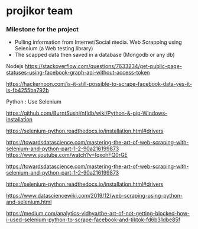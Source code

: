# projikor team
### Milestone for the project
 -  Pulling information from Internet/Social media. Web Scrapping using Selenium (a Web testing library)
 - The scapped data then saved in a database (Mongodb or any db)
 
Nodejs
https://stackoverflow.com/questions/7633234/get-public-page-statuses-using-facebook-graph-api-without-access-token


https://hackernoon.com/is-it-still-possible-to-scrape-facebook-data-yes-it-is-fb4255ba792b

Python : Use Selenium

https://github.com/BurntSushi/nfldb/wiki/Python-&-pip-Windows-installation


https://selenium-python.readthedocs.io/installation.html#drivers

https://towardsdatascience.com/mastering-the-art-of-web-scraping-with-selenium-and-python-part-1-2-90a216199873   
https://www.youtube.com/watch?v=IqxohFQ0rGE

https://towardsdatascience.com/mastering-the-art-of-web-scraping-with-selenium-and-python-part-1-2-90a216199873

https://selenium-python.readthedocs.io/installation.html#drivers   

https://www.datasciencewiki.com/2019/12/web-scraping-using-python-and-selenium.html 

https://medium.com/analytics-vidhya/the-art-of-not-getting-blocked-how-i-used-selenium-python-to-scrape-facebook-and-tiktok-fd6b31dbe85f